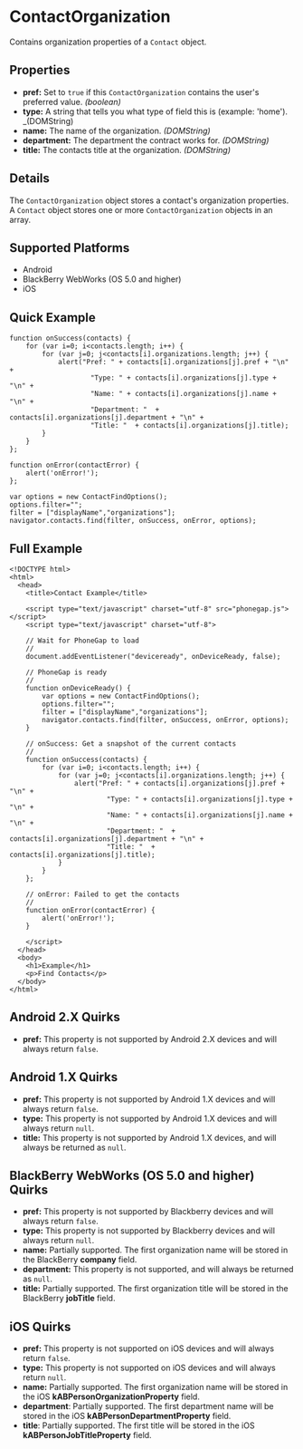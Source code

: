 ContactOrganization
===================

Contains organization properties of a `Contact` object.

Properties
----------
- __pref:__ Set to `true` if this `ContactOrganization` contains the user's preferred value. _(boolean)_
- __type:__ A string that tells you what type of field this is (example: 'home'). _(DOMString)
- __name:__ The name of the organization. _(DOMString)_
- __department:__ The department the contract works for. _(DOMString)_
- __title:__ The contacts title at the organization. _(DOMString)_

Details
-------

The `ContactOrganization` object stores a contact's organization properties.  A `Contact` object stores one or more `ContactOrganization` objects in an array. 

Supported Platforms
-------------------

- Android
- BlackBerry WebWorks (OS 5.0 and higher)
- iOS

Quick Example
-------------

    function onSuccess(contacts) {
		for (var i=0; i<contacts.length; i++) {
			for (var j=0; j<contacts[i].organizations.length; j++) {
				alert("Pref: " + contacts[i].organizations[j].pref + "\n" +
						"Type: " + contacts[i].organizations[j].type + "\n" +
						"Name: " + contacts[i].organizations[j].name + "\n" + 
						"Department: "  + contacts[i].organizations[j].department + "\n" + 
						"Title: "  + contacts[i].organizations[j].title);
			}
		}
    };

    function onError(contactError) {
        alert('onError!');
    };

    var options = new ContactFindOptions();
	options.filter="";
	filter = ["displayName","organizations"];
    navigator.contacts.find(filter, onSuccess, onError, options);

Full Example
------------

    <!DOCTYPE html>
    <html>
      <head>
        <title>Contact Example</title>

        <script type="text/javascript" charset="utf-8" src="phonegap.js"></script>
        <script type="text/javascript" charset="utf-8">

        // Wait for PhoneGap to load
        //
        document.addEventListener("deviceready", onDeviceReady, false);

        // PhoneGap is ready
        //
        function onDeviceReady() {
			var options = new ContactFindOptions();
			options.filter="";
			filter = ["displayName","organizations"];
			navigator.contacts.find(filter, onSuccess, onError, options);
        }
    
        // onSuccess: Get a snapshot of the current contacts
        //
		function onSuccess(contacts) {
			for (var i=0; i<contacts.length; i++) {
				for (var j=0; j<contacts[i].organizations.length; j++) {
					alert("Pref: " + contacts[i].organizations[j].pref + "\n" +
							"Type: " + contacts[i].organizations[j].type + "\n" +
							"Name: " + contacts[i].organizations[j].name + "\n" + 
							"Department: "  + contacts[i].organizations[j].department + "\n" + 
							"Title: "  + contacts[i].organizations[j].title);
				}
			}
		};
    
        // onError: Failed to get the contacts
        //
        function onError(contactError) {
            alert('onError!');
        }

        </script>
      </head>
      <body>
        <h1>Example</h1>
        <p>Find Contacts</p>
      </body>
    </html>
	

Android 2.X Quirks
------------------

- __pref:__ This property is not supported by Android 2.X devices and will always return `false`.

Android 1.X Quirks
------------------

- __pref:__ This property is not supported by Android 1.X devices and will always return `false`.
- __type:__ This property is not supported by Android 1.X devices and will always return `null`.
- __title:__ This property is not supported by Android 1.X devices, and will always be returned as `null`. 

BlackBerry WebWorks (OS 5.0 and higher) Quirks
--------------------------------------------
- __pref:__ This property is not supported by Blackberry devices and will always return `false`.
- __type:__ This property is not supported by Blackberry devices and will always return `null`.
- __name:__ Partially supported.  The first organization name will be stored in the BlackBerry __company__ field.
- __department:__ This property is not supported, and will always be returned as `null`.
- __title:__ Partially supported.  The first organization title will be stored in the BlackBerry __jobTitle__ field.

iOS Quirks
-----------
- __pref:__ This property is not supported on iOS devices and will always return `false`.
- __type:__ This property is not supported on iOS devices and will always return `null`.
- __name:__ Partially supported.  The first organization name will be stored in the iOS __kABPersonOrganizationProperty__ field.
- __department__: Partially supported.  The first department name will be stored in the iOS __kABPersonDepartmentProperty__ field.
- __title__: Partially supported.  The first title will be stored in the iOS __kABPersonJobTitleProperty__ field.


